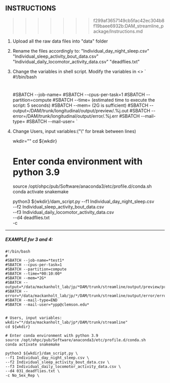 INSTRUCTIONS
------------
>>>>>>> f299af3657149cb5fac42ec304b8f19baee6932b:DAM_streamline_package/Instructions.md

1. Upload all the raw data files into "data" folder

2. Rename the files accordingly to:
    "Individual_day_night_sleep.csv"
    "Individual_sleep_activity_bout_data.csv"
    "Individual_daily_locomotor_activity_data.csv"
    "deadflies.txt"


3. Change the variables in shell script. Modify the variables in <>
    `
    #!/bin/bash
    #
    #SBATCH --job-name=<job name>
    #SBATCH --cpus-per-task=1
    #SBATCH --partition=compute
    #SBATCH --time=<time> (estimated time to execute the script: 5 seconds)
    #SBATCH --mem=<memory> (2G is sufficient)
    #SBATCH --output=<working directory>/DAM/trunk/longitudinal/output/preview/<job name>.%j.out
    #SBATCH --error=<working directory>/DAM/trunk/longitudinal/output/error/<job name>.%j.err
    #SBATCH --mail-type=<type>
    #SBATCH --mail-user=<user email>
    `

4. Change Users, input variables:("\\" for break between lines)

    wkdir="<working directory>"
    cd ${wkdir}

    # Enter conda environment with python 3.9
    source /opt/ohpc/pub/Software/anaconda3/etc/profile.d/conda.sh
    conda activate snakemake

    python3 ${wkdir}/dam_script.py
    --f1 Individual_day_night_sleep.csv \
    --f2 Individual_sleep_activity_bout_data.csv \
    --f3 Individual_daily_locomotor_activity_data.csv \
    --d4 deadflies.txt \
    -c <Condition> 


---
    
##### EXAMPLE for 3 and 4:
    
    #!/bin/bash
    #
    #SBATCH --job-name=*test1*
    #SBATCH --cpus-per-task=1
    #SBATCH --partition=compute
    #SBATCH --time=*00:10:00*
    #SBATCH --mem=*2G*
    #SBATCH --output=*/data/mackanholt_lab/jp/*DAM/trunk/streamline/output/preview/preview.%j.out
    #SBATCH --error=*/data/mackanholt_lab/jp/*/DAM/trunk/streamline/output/error/error.%j.err
    #SBATCH --mail-type=END
    #SBATCH --mail-user=*ypp@clemson.edu*


    # Users, input variables:
    wkdir="*/data/mackanholt_lab/jp*/DAM/trunk/streamline"
    cd ${wkdir}

    # Enter conda environment with python 3.9
    source /opt/ohpc/pub/Software/anaconda3/etc/profile.d/conda.sh
    conda activate snakemake

    python3 ${wkdir}/dam_script.py \
    --f1 Individual_day_night_sleep.csv \
    --f2 Individual_sleep_activity_bout_data.csv \
    --f3 Individual_daily_locomotor_activity_data.csv \
    --d4 031_deadflies.txt \
    -c No_Sex_Rep \
